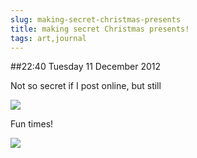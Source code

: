 ```yaml
---
slug: making-secret-christmas-presents
title: making secret Christmas presents!
tags: art,journal
---
```


##22:40 Tuesday 11 December 2012

Not so secret if I post online, but still

[![](/images/2012/12/IMG_3265-300x225.jpg)](/images/2012/12/IMG_3265.jpg)

Fun times!

[![](/images/2012/12/IMG_3269-1024x768.jpg)](/images/2012/12/IMG_3269.jpg)

